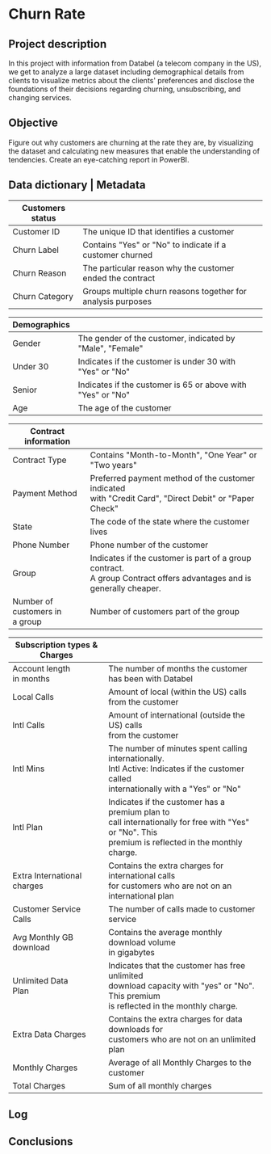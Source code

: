 # Churn Rate

## Project description

In this project with information from Databel (a telecom company in the US), we get to analyze a large dataset including demographical details from clients to visualize metrics about the clients' preferences and disclose the foundations of their decisions regarding churning, unsubscribing, and changing services.

## Objective

Figure out why customers are churning at the rate they are, by visualizing the dataset and calculating new measures that enable the understanding of tendencies. Create an eye-catching report in PowerBI.

## Data dictionary | Metadata

| **Customers status** |  |
| ----------------|---------------------------------------------|
| Customer ID     | The unique ID that identifies a customer |
| Churn Label     | Contains "Yes" or "No" to indicate if a customer churned |
| Churn Reason    | The particular reason why the customer ended the contract |
| Churn Category  | Groups multiple churn reasons together for analysis purposes |


| **Demographics** |  |
| -----------------|----------------------------------------------|
| Gender     | The gender of the customer, indicated by "Male", "Female" |
| Under 30   | Indicates if the customer is under 30 with "Yes" or "No" |
| Senior     |  Indicates if the customer is 65 or above with "Yes" or "No" |
| Age        | The age of the customer |


| **Contract information** |  |
| -------------- | --------------- |
| Contract Type   | Contains "Month-to-Month", "One Year" or "Two years" |
| Payment Method   | Preferred payment method of the customer indicated <br> with "Credit Card", "Direct Debit" or "Paper Check" |
| State            | The code of the state where the customer lives |
| Phone Number   | Phone number of the customer |
| Group          | Indicates if the customer is part of a group contract. <br> A group Contract offers advantages and is generally cheaper. |
| Number of <br> customers in <br> a group | Number of customers part of the group |


| **Subscription types & Charges** |  |
| ------------------------------ | -----------|
| Account length <br> in months | The number of months the customer has been with Databel |
| Local Calls                   | Amount of local (within the US) calls from the customer |
| Intl Calls     | Amount of international (outside the US) calls <br> from the customer |
| Intl Mins     | The number of minutes spent calling internationally. <br> Intl Active: Indicates if the customer called <br> internationally with a "Yes" or "No" |
| Intl Plan     | Indicates if the customer has a premium plan to <br> call internationally for free with "Yes" or "No". This <br> premium is reflected in the monthly charge. |
| Extra International <br> charges     | Contains the extra charges for international calls <br> for customers who are not on an international plan |
| Customer Service <br> Calls | The number of calls made to customer service |
| Avg Monthly GB <br> download | Contains the average monthly download volume <br> in gigabytes |
| Unlimited Data <br> Plan| Indicates that the customer has free unlimited <br> download capacity with "yes" or "No". This premium <br> is reflected in the monthly charge. |
| Extra Data Charges | Contains the extra charges for data downloads for <br> customers who are not on an unlimited plan |
| Monthly Charges    | Average of all Monthly Charges to the customer |
| Total Charges | Sum of all monthly charges |

## Log

## Conclusions

